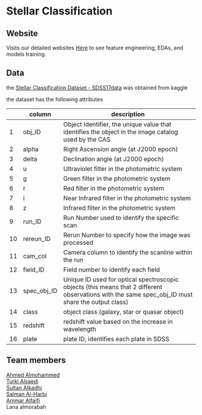 # Stellar Classification

## Website

Visits our detailed websites [Here](https://lana7am.github.io/Stellar_Classification/) to see
feature engineering, EDAs, and models training.

## Data

the [Stellar Classification Dataset - SDSS17data](https://www.kaggle.com/datasets/fedesoriano/stellar-classification-dataset-sdss17) was obtained from kaggle

the dataset has the following attributes


|    | column      | description                                                                                                                                       |
|----|-------------|---------------------------------------------------------------------------------------------------------------------------------------------------|
| 1  | obj_ID      | Object Identifier, the unique value that identifies the object in the image catalog used by the CAS                                               |
| 2  | alpha       | Right Ascension angle (at J2000 epoch)                                                                                                            |
| 3  | delta       | Declination angle (at J2000 epoch)                                                                                                                |
| 4  | u           | Ultraviolet filter in the photometric system                                                                                                      |
| 5  | g           | Green filter in the photometric system                                                                                                            |
| 6  | r           | Red filter in the photometric system                                                                                                              |
| 7  | i           | Near Infrared filter in the photometric system                                                                                                    |
| 8  | z           | Infrared filter in the photometric system                                                                                                         |
| 9  | run_ID      | Run Number used to identify the specific scan                                                                                                     |
| 10 | rereun_ID   | Rerun Number to specify how the image was processed                                                                                               |
| 11 | cam_col     | Camera column to identify the scanline within the run                                                                                             |
| 12 | field_ID    | Field number to identify each field                                                                                                               |
| 13 | spec_obj_ID | Unique ID used for optical spectroscopic objects (this means that 2 different observations with the same spec_obj_ID must share the output class) |
| 14 | class       | object class (galaxy, star or quasar object)                                                                                                      |
| 15 | redshift    | redshift value based on the increase in wavelength                                                                                                |
| 16 | plate       | plate ID, identifies each plate in SDSS    


## Team members


[Ahmed Almohammed](https://github.com/SWE-Ahmed)<br />
[Turki Alsaedi](https://github.com/Turkinass)<br />
[Sultan Alkadhi](https://github.com/salkadhi)<br />
[Salman Al-Harbi](https://github.com/Salma7577)<br />
[Ammar Alfaifi](https://github.com/ammar-faifi)<br />
Lana almorabah
